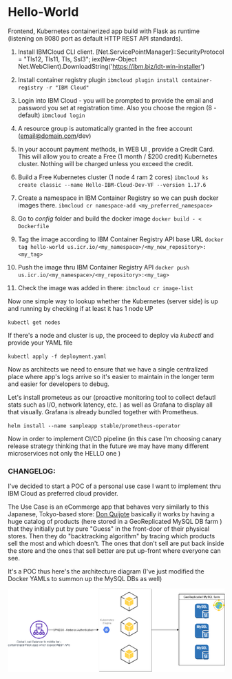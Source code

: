 # Hello-World
Frontend, Kubernetes containerized app build with Flask as runtime (listening on 8080 port as default HTTP REST API standards).



1) Install IBMCloud CLI client.
[Net.ServicePointManager]::SecurityProtocol = "Tls12, Tls11, Tls, Ssl3"; iex(New-Object Net.WebClient).DownloadString('https://ibm.biz/idt-win-installer')

2) Install container registry plugin
``ibmcloud plugin install container-registry -r "IBM Cloud"``


3) Login into IBM Cloud - you will be prompted to provide the email and password you set at registration time. Also you choose the region (8 - default)
``ibmcloud login``

4) A resource group is automatically granted in the free account (email@domain.com/dev)

5) In your account payment methods, in WEB UI , provide a Credit Card. This will allow you to create a Free (1 month / $200 credit) Kubernetes cluster. Nothing will be charged unless you exceed the credit.

6) Build a Free Kubernetes cluster (1 node 4 ram 2 cores)
``ibmcloud ks create classic --name Hello-IBM-Cloud-Dev-VF --version 1.17.6``

7) Create a namespace in IBM Container Registry so we can push docker images there.
``ibmcloud cr namespace-add <my_preferred_namespace>``


8) Go to *config* folder and build the docker image
``docker build - < Dockerfile``

9) Tag the image according to IBM Container Registry API base URL
``docker tag hello-world us.icr.io/<my_namespace>/<my_new_repository>:<my_tag>``


10) Push the image thru IBM Container Registry API
``docker push us.icr.io/<my_namespace>/<my_repository>:<my_tag>``

11) Check the image was added in there:
``ibmcloud cr image-list``

Now one simple way to lookup whether the Kubernetes (server side) is up and running by checking if at least it has 1 node UP

``kubectl get nodes``

If there's a node and cluster is up, the proceed to deploy via *kubectl* and provide your YAML file

``kubectl apply -f deployment.yaml``

Now as architects we need to ensure that we have a single centralized place where app's logs arrive so it's easier to maintain in the longer term and easier for developers to debug.

Let's install prometeus as our (proactive monitoring tool to collect defautl stats such as I/O, network latency, etc. ) as well as Grafana to display all that visually. Grafana is already bundled together with Prometheus.

``helm install --name sampleapp stable/prometheus-operator``

Now in order to implement CI/CD pipeline (in this case I'm choosing canary release strategy thinking that in the future we may have many  different microservices not only the HELLO one )

### CHANGELOG:

I've decided to start a POC of a personal use case I want to implement thru IBM Cloud as preferred cloud provider. 

The Use Case is an eCommerge app that behaves very similarly to this Japanese, Tokyo-based store: [Don Quijote](https://www.donki.com/en/ "Don Quijote's Discount Store") basically it works by having a huge catalog of products (here stored in a GeoReplicated MySQL DB farm ) that they initially put by pure "Guess" in the front-door of their physical stores. Then they do "backtracking algorithm" by tracing which products sell the most and which doesn't. The ones that don't sell are put back inside the store and the ones that sell better are put up-front where everyone can see.

It's a POC thus here's the architecture diagram (I've just modified the Docker YAMLs to summon up the MySQL DBs as well)

![Architecture Blueprint](https://github.com/vinicioflores/Hello-World/blob/master/src/eComm.png "Architecture Blueprint")

